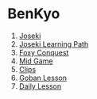 # BenKyo

1. [Joseki](https://www.youtube.com/playlist?list=PLk5cx7wYpC9_sp7YscspCMIMOFcq2GTXx)
2. [Joseki Learning Path](https://www.youtube.com/playlist?list=PLk5cx7wYpC99L8CGc1gzB41qE4RpaFfUe)
3. [Foxy Conquest](https://www.youtube.com/playlist?list=PLk5cx7wYpC9-ZFzseZ8DnJ9udEYa9RXtD)​
4. [Mid Game](https://www.youtube.com/playlist?list=PLk5cx7wYpC9-95iTwx--3yM8w8ykV9dzo)​
5. [Clips](https://www.youtube.com/playlist?list=PLk5cx7wYpC9_kKOnwUJnC4zkidA_UM_Wj)​
6. [Goban Lesson](https://www.youtube.com/playlist?list=PLk5cx7wYpC99Pg8F7pZJ9W5L0ci6MzVVq)​
7. [Daily Lesson](https://www.youtube.com/playlist?list=PLk5cx7wYpC9_a0Yyl5SFclW0SQbnc13Ak)

